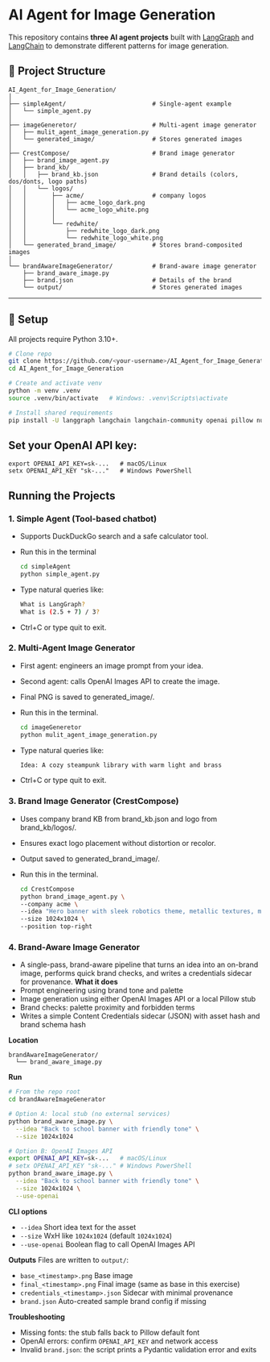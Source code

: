# AI Agent for Image Generation

This repository contains **three AI agent projects** built with [LangGraph](https://github.com/langchain-ai/langgraph) and [LangChain](https://www.langchain.com/) to demonstrate different patterns for image generation.

## 📂 Project Structure
```
AI_Agent_for_Image_Generation/
│
├── simpleAgent/                        # Single-agent example
│   └── simple_agent.py
│
├── imageGeneretor/                     # Multi-agent image generator
│   ├── mulit_agent_image_generation.py
│   └── generated_image/                # Stores generated images
│
├── CrestCompose/                       # Brand image generator
│   ├── brand_image_agent.py
│   ├── brand_kb/
│   │   ├── brand_kb.json               # Brand details (colors, dos/donts, logo paths)
│   │   └── logos/
│   │       ├── acme/                   # company logos
│   │       │   ├── acme_logo_dark.png                   
│   │       │   └── acme_logo_white.png     
│   │       │              
│   │       └── redwhite/
│   │           ├── redwhite_logo_dark.png                   
│   │           └── redwhite_logo_white.png  
│   └── generated_brand_image/          # Stores brand-composited images    
│
└── brandAwareImageGenerator/           # Brand-aware image generator
    ├── brand_aware_image.py
    ├── brand.json                      # Details of the brand
    └── output/                         # Stores generated images  

```

---

## 🔧 Setup
All projects require Python 3.10+.

```bash
# Clone repo
git clone https://github.com/<your-username>/AI_Agent_for_Image_Generation.git
cd AI_Agent_for_Image_Generation

# Create and activate venv
python -m venv .venv
source .venv/bin/activate   # Windows: .venv\Scripts\activate

# Install shared requirements
pip install -U langgraph langchain langchain-community openai pillow numpy pydantic duckduckgo-search
```

## Set your OpenAI API key:
```
export OPENAI_API_KEY=sk-...   # macOS/Linux
setx OPENAI_API_KEY "sk-..."   # Windows PowerShell
```

## Running the Projects

### 1. Simple Agent (Tool-based chatbot)
- Supports DuckDuckGo search and a safe calculator tool.
- Run this in the terminal

    ```bash
    cd simpleAgent
    python simple_agent.py
    ```
- Type natural queries like:
    ```bash
    What is LangGraph?
    What is (2.5 + 7) / 3?
    ```
- Ctrl+C or type quit to exit.


### 2. Multi-Agent Image Generator
- First agent: engineers an image prompt from your idea.
- Second agent: calls OpenAI Images API to create the image.
- Final PNG is saved to generated_image/.
- Run this in the terminal.

    ```bash
    cd imageGeneretor
    python mulit_agent_image_generation.py
    ```
- Type natural queries like:
    ```bash
    Idea: A cozy steampunk library with warm light and brass
    ```
- Ctrl+C or type quit to exit.

### 3. Brand Image Generator (CrestCompose)
- Uses company brand KB from brand_kb.json and logo from brand_kb/logos/.
- Ensures exact logo placement without distortion or recolor.
- Output saved to generated_brand_image/.
- Run this in the terminal.

    ```bash
    cd CrestCompose
    python brand_image_agent.py \
    --company acme \
    --idea "Hero banner with sleek robotics theme, metallic textures, minimal layout" \
    --size 1024x1024 \
    --position top-right
    ```

### 4. Brand-Aware Image Generator
- A single-pass, brand-aware pipeline that turns an idea into an on-brand image, performs quick brand checks, and writes a credentials sidecar for provenance.
**What it does**
- Prompt engineering using brand tone and palette
- Image generation using either OpenAI Images API or a local Pillow stub
- Brand checks: palette proximity and forbidden terms
- Writes a simple Content Credentials sidecar (JSON) with asset hash and brand schema hash

**Location**
```
brandAwareImageGenerator/
  └── brand_aware_image.py
```

**Run**
```bash
# From the repo root
cd brandAwareImageGenerator

# Option A: local stub (no external services)
python brand_aware_image.py \
  --idea "Back to school banner with friendly tone" \
  --size 1024x1024

# Option B: OpenAI Images API
export OPENAI_API_KEY=sk-...   # macOS/Linux
# setx OPENAI_API_KEY "sk-..." # Windows PowerShell
python brand_aware_image.py \
  --idea "Back to school banner with friendly tone" \
  --size 1024x1024 \
  --use-openai
```

**CLI options**
- `--idea`  Short idea text for the asset
- `--size`  WxH like `1024x1024` (default `1024x1024`)
- `--use-openai`  Boolean flag to call OpenAI Images API

**Outputs**
Files are written to `output/`:
- `base_<timestamp>.png`  Base image
- `final_<timestamp>.png`  Final image (same as base in this exercise)
- `credentials_<timestamp>.json`  Sidecar with minimal provenance
- `brand.json`  Auto-created sample brand config if missing

**Troubleshooting**
- Missing fonts: the stub falls back to Pillow default font
- OpenAI errors: confirm `OPENAI_API_KEY` and network access
- Invalid `brand.json`: the script prints a Pydantic validation error and exits
